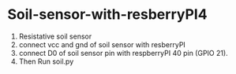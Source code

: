 # Soil-sensor-with-resberryPI4

1. Resistative soil sensor
2. connect vcc and gnd of soil sensor with resberryPI
3. connect D0 of soil sensor pin with respberryPI 40 pin (GPIO 21).
4. Then Run soil.py

